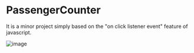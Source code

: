 # PassengerCounter
 It is a minor project simply based on the "on click listener event" feature of javascript.
 
 ![image](https://user-images.githubusercontent.com/77494506/139947188-52e38c37-9083-497a-bead-130e5d47b418.png)
